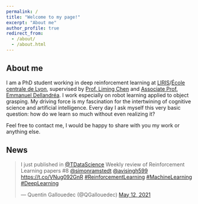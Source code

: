 ```yaml
---
permalink: /
title: "Welcome to my page!"
excerpt: "About me"
author_profile: true
redirect_from: 
  - /about/
  - /about.html
---
```



## About me

I am a PhD student working in deep reinforcement learning at [LIRIS](https://liris.cnrs.fr)/[École centrale de Lyon](https://www.ec-lyon.fr), supervised by [Prof. Liming Chen](https://sites.google.com/view/limingchen/accueil) and [Associate Prof. Emmanuel Dellandréa](http://perso.ec-lyon.fr/emmanuel.dellandrea/index.php). I work especially on robot learning applied to object grasping. My driving force is my fascination for the intertwining of cognitive science and artificial intelligence. Every day I ask myself this very basic question: how do we learn so much without even realizing it?

Feel free to contact me, I would be happy to share with you my work or anything else.

## News

<blockquote class="twitter-tweet"><p lang="en" dir="ltr">I just published in <a href="https://twitter.com/TDataScience?ref_src=twsrc%5Etfw">@TDataScience</a> Weekly review of Reinforcement Learning papers #8 <a href="https://twitter.com/simonramstedt?ref_src=twsrc%5Etfw">@simonramstedt</a> <a href="https://twitter.com/avisingh599?ref_src=twsrc%5Etfw">@avisingh599</a> <a href="https://t.co/VNug092GnR">https://t.co/VNug092GnR</a> <a href="https://twitter.com/hashtag/ReinforcementLearning?src=hash&amp;ref_src=twsrc%5Etfw">#ReinforcementLearning</a> <a href="https://twitter.com/hashtag/MachineLearning?src=hash&amp;ref_src=twsrc%5Etfw">#MachineLearning</a> <a href="https://twitter.com/hashtag/DeepLearning?src=hash&amp;ref_src=twsrc%5Etfw">#DeepLearning</a></p>&mdash; Quentin Gallouedec (@QGallouedec) <a href="https://twitter.com/QGallouedec/status/1392388174043877376?ref_src=twsrc%5Etfw">May 12, 2021</a></blockquote> <script async src="https://platform.twitter.com/widgets.js" charset="utf-8"></script>
